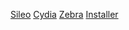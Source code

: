 [Sileo](sileo://source/https://azzouq.github.io/repo/)
[Cydia](cydia://url/https://cydia.saurik.com/api/share#?source=https://azzouq.github.io/repo/)
[Zebra](zbra://sources/add/https://azzouq.github.io/repo/)
[Installer](installer://add/azzouq.github.io/repo/)
